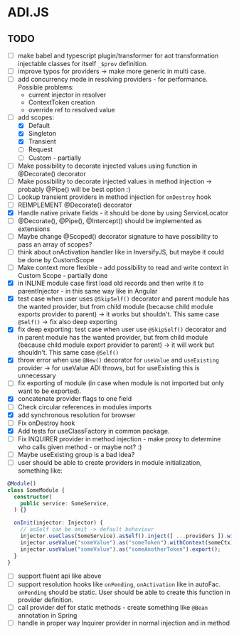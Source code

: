 # ADI.JS

## TODO

- [ ] make babel and typescript plugin/transformer for aot transformation injectable classes for itself `_$prov` definition.
- [ ] improve typos for providers -> make more generic in multi case.
- [ ] add concurrency mode in resolving providers - for performance. Possible problems:
  - current injector in resolver
  - ContextToken creation
  - override ref to resolved value
- [ ] add scopes:
  - [x] Default
  - [x] Singleton
  - [x] Transient
  - [ ] Request
  - [ ] Custom - partially
- [ ] Make possibility to decorate injected values using function in @Decorate() decorator
- [ ] Make possibility to decorate injected values in method injection -> probably @Pipe() will be best option :)
- [ ] Lookup transient providers in method injection for `onDestroy` hook
- [ ] REIMPLEMENT @Decorate() decorator
- [X] Handle native private fields - it should be done by using ServiceLocator 
- [ ] @Decorate(), @Pipe(), @Intercept() should be implemented as extensions
- [ ] Maybe change @Scoped() decorator signature to have possibility to pass an array of scopes?
- [ ] think about onActivation handler like in InversifyJS, but maybe it could be done by CustomScope
- [ ] Make context more flexible - add possibility to read and write context in Custom Scope - partially done
- [X] in INLINE module case first load old records and then write it to parentInjector - in this same way like in Angular
- [X] test case when user uses `@SkipSelf()` decorator and parent module has the wanted provider, but from child module (because child module exports provider to parent) -> it works but shouldn't. This same case `@Self()` -> fix also deep exporting
- [X] fix deep exporting: test case when user use `@SkipSelf()` decorator and in parent module has the wanted provider, but from child module (because child module export provider to parent) -> it will work but shouldn't. This same case `@Self()`
- [X] throw error when use `@New()` decorator for `useValue` and `useExisting` provider -> for useValue ADI throws, but for useExisting this is unnecessary
- [ ] fix exporting of module (in case when module is not imported but only want to be exported).
- [X] concatenate provider flags to one field
- [ ] Check circular references in modules imports
- [X] add synchronous resolution for browser
- [ ] Fix onDestroy hook
- [X] Add tests for useClassFactory in common package.
- [ ] Fix INQUIRER provider in method injection - make proxy to determine who calls given method - or maybe not? :)
- [ ] Maybe useExisting group is a bad idea?
- [ ] user should be able to create providers in module initialization, something like:

```ts
@Module()
class SomeModule {
  constructor(
    public service: SomeService,
  ) {}

  onInit(injector: Injector) {
    // asSelf can be omit -> default behaviour
    injector.useClass(SomeService).asSelf().inject([ ...providers ]).withScope(Scope.Transient)
    injector.useValue("someValue").as("someToken").withContext(someCtx);
    injector.useValue("someValue").as("someAnotherToken").export();
  }
}
```

- [ ] support fluent api like above
- [ ] support resolution hooks like `onPending`, `onActivation` like in autoFac. `onPending` should be static. User should be able to create this function in provider definition.
- [ ] call provider def for static methods - create something like `@Bean` annotation in Spring
- [ ] handle in proper way Inquirer provider in normal injection and in method

